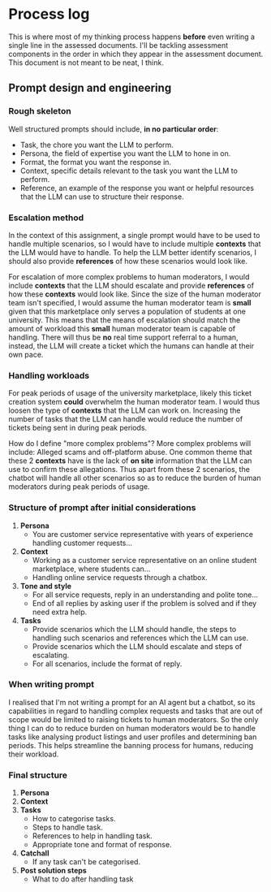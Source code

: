 # Process log
This is where most of my thinking process happens **before** even writing a single line in the assessed documents. I'll be tackling assessment components in the order in which they appear in the assessment document. This document is not meant to be neat, I think.

## Prompt design and engineering

### Rough skeleton
Well structured prompts should include, **in no particular order**:
- Task, the chore you want the LLM to perform.
- Persona, the field of expertise you want the LLM to hone in on.
- Format, the format you want the response in.
- Context, specific details relevant to the task you want the LLM to perform.
- Reference, an example of the response you want or helpful resources that the LLM can use to structure their response.

### Escalation method
In the context of this assignment, a single prompt would have to be used to handle multiple scenarios, so I would have to include multiple **contexts** that the LLM would have to handle. To help the LLM better identify scenarios, I should also provide **references** of how these scenarios would look like.

For escalation of more complex problems to human moderators, I would include **contexts** that the LLM should escalate and provide **references** of how these **contexts** would look like. Since the size of the human moderator team isn't specified, I would assume the human moderator team is **small** given that this marketplace only serves a population of students at one university. This means that the means of escalation should match the amount of workload this **small** human moderator team is capable of handling. There will thus be **no** real time support referral to a human, instead, the LLM will create a ticket which the humans can handle at their own pace.

### Handling workloads
For peak periods of usage of the university marketplace, likely this ticket creation system **could** overwhelm the human moderator team. I would thus loosen the type of **contexts** that the LLM can work on. Increasing the number of tasks that the LLM can handle would reduce the number of tickets being sent in during peak periods.

How do I define "more complex problems"? More complex problems will include: Alleged scams and off-platform abuse. One common theme that these 2 **contexts** have is the lack of **on site** information that the LLM can use to confirm these allegations. Thus apart from these 2 scenarios, the chatbot will handle all other scenarios so as to reduce the burden of human moderators during peak periods of usage.

### Structure of prompt after initial considerations
1) **Persona**
    - You are customer service representative with years of experience handling customer requests...
2) **Context**
    - Working as a customer service representative on an online student marketplace, where students can...
    - Handling online service requests through a chatbox.
3) **Tone and style**
    - For all service requests, reply in an understanding and polite tone...
    - End of all replies by asking user if the problem is solved and if they need extra help.
4) **Tasks**
    - Provide scenarios which the LLM should handle, the steps to handling such scenarios and references which the LLM can use.
    - Provide scenarios which the LLM should escalate and steps of escalating.
    - For all scenarios, include the format of reply.

### When writing prompt
I realised that I'm not writing a prompt for an AI agent but a chatbot, so its capabilities in regard to handling complex requests and tasks that are out of scope would be limited to raising tickets to human moderators. So the only thing I can do to reduce burden on human moderators would be to handle tasks like analysing product listings and user profiles and determining ban periods. This helps streamline the banning process for humans, reducing their workload.

### Final structure
1) **Persona**
2) **Context**
3) **Tasks**
    - How to categorise tasks.
    - Steps to handle task.
    - References to help in handling task.
    - Appropriate tone and format of response.
4) **Catchall**
    - If any task can't be categorised.
5) **Post solution steps**
    - What to do after handling task
